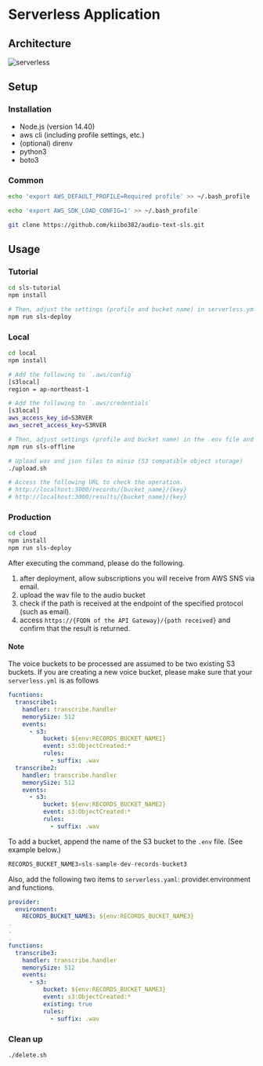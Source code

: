 # Serverless Application


## Architecture
![serverless](https://user-images.githubusercontent.com/64523345/110412110-01b29b00-80cf-11eb-9177-9d6af11d9333.png)

## Setup
### Installation
 - Node.js (version 14.40)
 - aws cli (including profile settings, etc.)
 - (optional) direnv
 - python3
  - boto3

### Common

```bash
echo 'export AWS_DEFAULT_PROFILE=Required profile' >> ~/.bash_profile

echo 'export AWS_SDK_LOAD_CONFIG=1' >> ~/.bash_profile

git clone https://github.com/kiibo382/audio-text-sls.git
```

## Usage

### Tutorial

```bash
cd sls-tutorial
npm install

# Then, adjust the settings (profile and bucket name) in serverless.yml and delete.sh, and execute the following.
npm run sls-deploy
```

### Local

```bash
cd local
npm install

# Add the following to `.aws/config`
[s3local]
region = ap-northeast-1

# Add the following to `.aws/credentials`
[s3local]
aws_access_key_id=S3RVER
aws_secret_access_key=S3RVER

# Then, adjust settings (profile and bucket name) in the .env file and execute the following.
npm run sls-offline

# Upload wav and json files to minio (S3 compatible object storage)
./upload.sh

# Access the following URL to check the operation.
# http://localhost:3000/records/{bucket_name}/{key}
# http://localhost:3000/results/{bucket_name}/{key}
```

### Production

```bash
cd cloud
npm install
npm run sls-deploy
```
After executing the command, please do the following.

1. after deployment, allow subscriptions you will receive from AWS SNS via email.
2. upload the wav file to the audio bucket
3. check if the path is received at the endpoint of the specified protocol (such as email).
4. access `https://{FQDN of the API Gateway}/{path received}` and confirm that the result is returned.

#### Note
The voice buckets to be processed are assumed to be two existing S3 buckets.
If you are creating a new voice bucket, please make sure that your `serverless.yml` is as follows

```yaml
fucntions:
  transcribe1:
    handler: transcribe.handler
    memorySize: 512
    events:
      - s3:
          bucket: ${env:RECORDS_BUCKET_NAME1}
          event: s3:ObjectCreated:*
          rules:
            - suffix: .wav
  transcribe2:
    handler: transcribe.handler
    memorySize: 512
    events:
      - s3:
          bucket: ${env:RECORDS_BUCKET_NAME2}
          event: s3:ObjectCreated:*
          rules:
            - suffix: .wav

```

To add a bucket, append the name of the S3 bucket to the `.env` file. (See example below.)

```jsx
RECORDS_BUCKET_NAME3=sls-sample-dev-records-bucket3
```

Also, add the following two items to `serverless.yaml`: provider.environment and functions.

```yaml
provider:
  environment:
    RECORDS_BUCKET_NAME3: ${env:RECORDS_BUCKET_NAME3}
.
.
.
functions:
  transcribe3:
    handler: transcribe.handler
    memorySize: 512
    events:
      - s3:
          bucket: ${env:RECORDS_BUCKET_NAME3}
          event: s3:ObjectCreated:*
          existing: true
          rules:
            - suffix: .wav
```

### Clean up

```bash
./delete.sh
```
